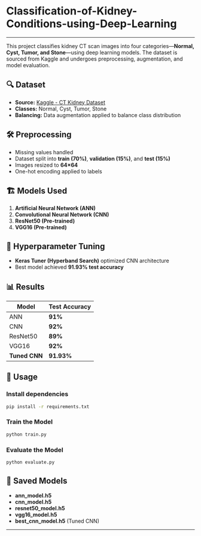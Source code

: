 # Classification-of-Kidney-Conditions-using-Deep-Learning

---

This project classifies kidney CT scan images into four categories—**Normal, Cyst, Tumor, and Stone**—using deep learning models. The dataset is sourced from Kaggle and undergoes preprocessing, augmentation, and model evaluation.  

## 🔍 Dataset  
- **Source:** [Kaggle - CT Kidney Dataset](https://www.kaggle.com/datasets/nazmul0087/ct-kidney-dataset-normal-cyst-tumor-and-stone)  
- **Classes:** Normal, Cyst, Tumor, Stone  
- **Balancing:** Data augmentation applied to balance class distribution  

## 🛠️ Preprocessing  
- Missing values handled  
- Dataset split into **train (70%)**, **validation (15%)**, and **test (15%)**  
- Images resized to **64×64**  
- One-hot encoding applied to labels  

## 🏗️ Models Used  
1. **Artificial Neural Network (ANN)**  
2. **Convolutional Neural Network (CNN)**  
3. **ResNet50 (Pre-trained)**  
4. **VGG16 (Pre-trained)**  

## 🚀 Hyperparameter Tuning  
- **Keras Tuner (Hyperband Search)** optimized CNN architecture  
- Best model achieved **91.93% test accuracy**  

## 📊 Results  
| Model      | Test Accuracy |  
|------------|--------------|  
| ANN        | **91%**      |  
| CNN        | **92%**      |  
| ResNet50   | **89%**      |  
| VGG16      | **92%**      |  
| **Tuned CNN** | **91.93%** |  

## 📌 Usage  
### Install dependencies  
```bash
pip install -r requirements.txt
```  
### Train the Model  
```python
python train.py
```  
### Evaluate the Model  
```python
python evaluate.py
```  

## 📁 Saved Models  
- **ann_model.h5**  
- **cnn_model.h5**  
- **resnet50_model.h5**  
- **vgg16_model.h5**  
- **best_cnn_model.h5** (Tuned CNN)  

---
